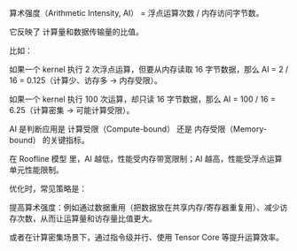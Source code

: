 算术强度（Arithmetic Intensity, AI） = 浮点运算次数 / 内存访问字节数。

它反映了 计算量和数据传输量的比值。

比如：

如果一个 kernel 执行 2 次浮点运算，但要从内存读取 16 字节数据，那么 AI = 2 / 16 = 0.125（计算少、访存多 → 内存受限）。

如果一个 kernel 执行 100 次运算，却只读 16 字节数据，那么 AI = 100 / 16 = 6.25（计算密集 → 可能计算受限）。

AI 是判断应用是 计算受限（Compute-bound） 还是 内存受限（Memory-bound） 的关键指标。

在 Roofline 模型 里，AI 越低，性能受内存带宽限制；AI 越高，性能受浮点运算单元性能限制。

优化时，常见策略是：

提高算术强度：例如通过数据重用（把数据放在共享内存/寄存器重复用）、减少访存次数，从而让运算量和访存量比值更大。

或者在计算密集场景下，通过指令级并行、使用 Tensor Core 等提升运算效率。